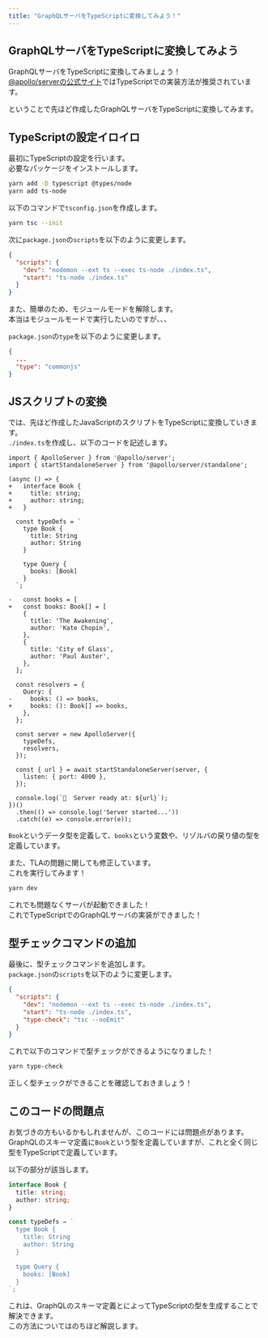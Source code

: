 ```yaml
---
title: "GraphQLサーバをTypeScriptに変換してみよう！"
---
```


## GraphQLサーバをTypeScriptに変換してみよう

GraphQLサーバをTypeScriptに変換してみましょう！  
[@apollo/serverの公式サイト](https://www.apollographql.com/docs/apollo-server/getting-started)ではTypeScriptでの実装方法が推奨されています。  

ということで先ほど作成したGraphQLサーバをTypeScriptに変換してみます。  

## TypeScriptの設定イロイロ

最初にTypeScriptの設定を行います。  
必要なパッケージをインストールします。  

```bash
yarn add -D typescript @types/node
yarn add ts-node
```

以下のコマンドで`tsconfig.json`を作成します。  

```bash
yarn tsc --init
```

次に`package.json`の`scripts`を以下のように変更します。  

```json
{
  "scripts": {
    "dev": "nodemon --ext ts --exec ts-node ./index.ts",
    "start": "ts-node ./index.ts"
  }
}
```

また、簡単のため、モジュールモードを解除します。  
本当はモジュールモードで実行したいのですが、、、  

`package.json`の`type`を以下のように変更します。  

```json
{
  ...
  "type": "commonjs"
}
```

## JSスクリプトの変換

では、先ほど作成したJavaScriptのスクリプトをTypeScriptに変換していきます。  
`./index.ts`を作成し、以下のコードを記述します。  

```diff_ts
import { ApolloServer } from '@apollo/server';
import { startStandaloneServer } from '@apollo/server/standalone';

(async () => {
+   interface Book {
+     title: string;
+     author: string;
+   }

  const typeDefs = `
    type Book {
      title: String
      author: String
    }

    type Query {
      books: [Book]
    }
  `;

-   const books = [
+   const books: Book[] = [
    {
      title: 'The Awakening',
      author: 'Kate Chopin',
    },
    {
      title: 'City of Glass',
      author: 'Paul Auster',
    },
  ];

  const resolvers = {
    Query: {
-     books: () => books,
+     books: (): Book[] => books,
    },
  };

  const server = new ApolloServer({
    typeDefs,
    resolvers,
  });

  const { url } = await startStandaloneServer(server, {
    listen: { port: 4000 },
  });

  console.log(`🚀  Server ready at: ${url}`);
})()
  .then(() => console.log('Server started...'))
  .catch((e) => console.error(e));
```

`Book`というデータ型を定義して、`books`という変数や、リゾルバの戻り値の型を定義しています。  

また、TLAの問題に関しても修正しています。  
これを実行してみます！  

```bash
yarn dev
```

これでも問題なくサーバが起動できました！  
これでTypeScriptでのGraphQLサーバの実装ができました！  

## 型チェックコマンドの追加

最後に、型チェックコマンドを追加します。  
`package.json`の`scripts`を以下のように変更します。  

```json
{
  "scripts": {
    "dev": "nodemon --ext ts --exec ts-node ./index.ts",
    "start": "ts-node ./index.ts",
    "type-check": "tsc --noEmit"
  }
}
```

これで以下のコマンドで型チェックができるようになりました！  

```bash
yarn type-check
```

正しく型チェックができることを確認しておきましょう！  

## このコードの問題点

お気づきの方もいるかもしれませんが、このコードには問題点があります。  
GraphQLのスキーマ定義に`Book`という型を定義していますが、これと全く同じ型をTypeScriptで定義しています。  

以下の部分が該当します。  

```ts
interface Book {
  title: string;
  author: string;
}

const typeDefs = `
  type Book {
    title: String
    author: String
  }

  type Query {
    books: [Book]
  }
`;
```

これは、GraphQLのスキーマ定義とによってTypeScriptの型を生成することで解決できます。  
この方法についてはのちほど解説します。  
